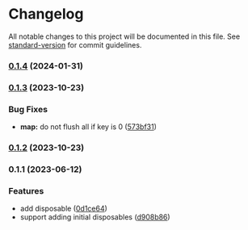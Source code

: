 # Changelog

All notable changes to this project will be documented in this file. See [standard-version](https://github.com/conventional-changelog/standard-version) for commit guidelines.

### [0.1.4](https://github.com/wopjs/disposable/compare/v0.1.3...v0.1.4) (2024-01-31)

### [0.1.3](https://github.com/wopjs/disposable/compare/v0.1.2...v0.1.3) (2023-10-23)


### Bug Fixes

* **map:** do not flush all if key is 0 ([573bf31](https://github.com/wopjs/disposable/commit/573bf31fe8ad7d52bdef3f850f7d845336443a3c))

### [0.1.2](https://github.com/wopjs/disposable/compare/v0.1.1...v0.1.2) (2023-10-23)

### 0.1.1 (2023-06-12)


### Features

* add disposable ([0d1ce64](https://github.com/wopjs/disposable/commit/0d1ce641c9e2fd9d5794f8650325aa2109dc96ee))
* support adding initial disposables ([d908b86](https://github.com/wopjs/disposable/commit/d908b86c22a5f1c246f6f57e3388b1cdf7618498))

